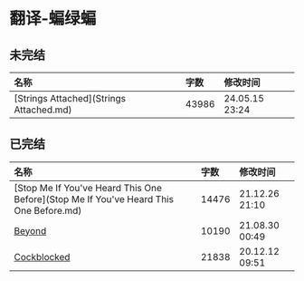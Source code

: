 # 翻译-蝙绿蝙

## 未完结

|名称|字数|修改时间|
|:-|:-|:-|
|[Strings Attached](Strings Attached.md)|43986|24.05.15 23:24|

## 已完结

|名称|字数|修改时间|
|:-|:-|:-|
|[Stop Me If You've Heard This One Before](Stop Me If You've Heard This One Before.md)|14476|21.12.26 21:10|
|[Beyond](Beyond.md)|10190|21.08.30 00:49|
|[Cockblocked](Cockblocked.md)|21838|20.12.12 09:51|
